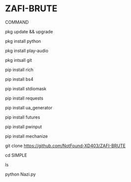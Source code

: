 # ZAFI-BRUTE
COMMAND

pkg update && upgrade

pkg install python

pkg install play-audio

pkg intsall git

pip install rich

pip install bs4

pip install stdiomask

pip install requests

pip install ua_generator

pip install futures

pip install pwinput

pip install mechanize

git clone https://github.com/NotFound-XD403/ZAFI-BRUTE

cd SIMPLE

ls

python Nazi.py
